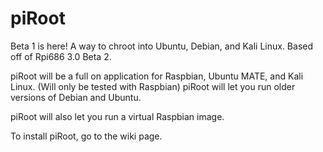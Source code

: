# piRoot

Beta 1 is here!
A way to chroot into Ubuntu, Debian, and Kali Linux. Based off of Rpi686 3.0 Beta 2.

piRoot will be a full on application for Raspbian, Ubuntu MATE, and Kali Linux. (Will only be tested with Raspbian)
piRoot will let you run older versions of Debian and Ubuntu.

piRoot will also let you run a virtual Raspbian image.

To install piRoot, go to the wiki page.
